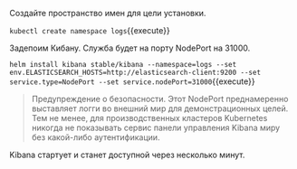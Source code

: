 Создайте пространство имен для цели установки.

`kubectl create namespace logs`{{execute}}

Задепоим Кибану. Служба будет на порту NodePort на 31000.

`helm install kibana stable/kibana --namespace=logs --set env.ELASTICSEARCH_HOSTS=http://elasticsearch-client:9200 --set service.type=NodePort --set service.nodePort=31000`{{execute}}

> Предупреждение о безопасности. Этот NodePort преднамеренно выставляет логги во внешний мир для демонстрационных целей. Тем не менее, для производственных кластеров Kubernetes никогда не показывать сервис панели управления Kibana миру без какой-либо аутентификации. 

Kibana стартует и станет доступной через несколько минут.
